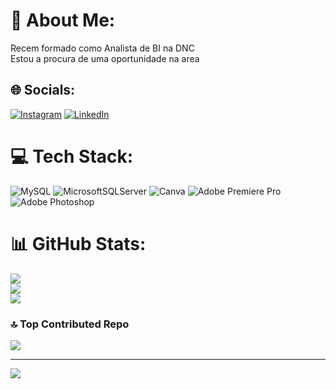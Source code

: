 # 💫 About Me:
Recem formado como Analista de BI na DNC<br>Estou a procura de uma oportunidade na area<br>


## 🌐 Socials:
[![Instagram](https://img.shields.io/badge/Instagram-%23E4405F.svg?logo=Instagram&logoColor=white)](https://instagram.com/atchinho12) [![LinkedIn](https://img.shields.io/badge/LinkedIn-%230077B5.svg?logo=linkedin&logoColor=white)](https://linkedin.com/in/https://www.linkedin.com/in/luis-gomes-8a17bb2bb/) 

# 💻 Tech Stack:
![MySQL](https://img.shields.io/badge/mysql-4479A1.svg?style=for-the-badge&logo=mysql&logoColor=white) ![MicrosoftSQLServer](https://img.shields.io/badge/Microsoft%20SQL%20Server-CC2927?style=for-the-badge&logo=microsoft%20sql%20server&logoColor=white) ![Canva](https://img.shields.io/badge/Canva-%2300C4CC.svg?style=for-the-badge&logo=Canva&logoColor=white) ![Adobe Premiere Pro](https://img.shields.io/badge/Adobe%20Premiere%20Pro-9999FF.svg?style=for-the-badge&logo=Adobe%20Premiere%20Pro&logoColor=white) ![Adobe Photoshop](https://img.shields.io/badge/adobe%20photoshop-%2331A8FF.svg?style=for-the-badge&logo=adobe%20photoshop&logoColor=white)
# 📊 GitHub Stats:
![](https://github-readme-stats.vercel.app/api?username=Gomesgb&theme=transparent&hide_border=true&include_all_commits=false&count_private=false)<br/>
![](https://github-readme-streak-stats.herokuapp.com/?user=Gomesgb&theme=transparent&hide_border=true)<br/>
![](https://github-readme-stats.vercel.app/api/top-langs/?username=Gomesgb&theme=transparent&hide_border=true&include_all_commits=false&count_private=false&layout=compact)

### 🔝 Top Contributed Repo
![](https://github-contributor-stats.vercel.app/api?username=Gomesgb&limit=5&theme=dark&combine_all_yearly_contributions=true)

---
[![](https://visitcount.itsvg.in/api?id=Gomesgb&icon=0&color=1)](https://visitcount.itsvg.in)

<!-- Proudly created with GPRM ( https://gprm.itsvg.in ) -->